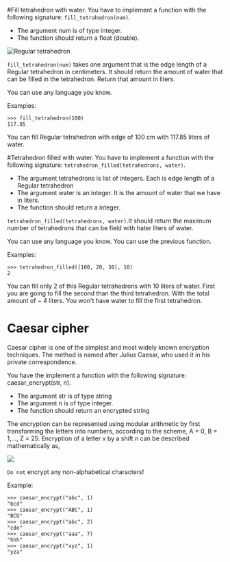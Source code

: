 #Fill tetrahedron with water.
You have to implement a function with the following signature: `fill_tetrahedron(num)`.
- The argument num is of type integer.
- The function should return a float (double).

![Regular tetrahedron](http://upload.wikimedia.org/wikipedia/commons/7/70/Tetrahedron.gif)

`fill_tetrahedron(num)` takes one argument that is the edge length of a Regular tetrahedron in centimeters. It should return the amount of water that can be filled in the tetrahedron. Return that amount in liters.

You can use any language you know.

Examples:
```
>>> fill_tetrahedron(100)
117.85
```
You can fill Regular tetrahedron with edge of 100 cm with 117.85 liters of water.

#Tetrahedron filled with water.
You have to implement a function with the following signature: `tetrahedron_filled(tetrahedrons, water)`.
- The argument tetrahedrons is list of integers. Each is edge length of a Regular tetrahedron
- The argument water is an integer. It is the amount of water that we have in liters.
- The function should return a integer.

`tetrahedron_filled(tetrahedrons, water)`.It should return the maximum number of tetrahedrons that can be field with hater liters of water.

You can use any language you know.
You can use the previous function.

Examples:
```
>>> tetrahedron_filled([100, 20, 30], 10)
2
```

You can fill only 2 of this Regular tetrahedrons with 10 liters of water. First you are going to fill the second than the third tetrahedron. With the total amount of ~ 4 liters. You won't have water to fill the first tetrahedron.

# Caesar cipher

Caesar cipher is one of the simplest and most widely known encryption techniques. The method is named after Julius Caesar, who used it in his private correspondence.

You have the implement a function with the following signature: caesar_encrypt(str, n).
- The argument str is of type string
- The argument n is of type integer.
- The function should return an encrypted string

The encryption can be represented using modular arithmetic by first transforming the letters into numbers, according to the scheme, A = 0, B = 1,..., Z = 25. Encryption of a letter x by a shift n can be described mathematically as,

![](http://upload.wikimedia.org/math/b/b/b/bbb819c72cda43180d98e6ade5cadb04.png)

`Do not` encrypt any non-alphabetical characters!

Example:

```
>>> caesar_encrypt("abc", 1)
"bcd"
>>> caesar_encrypt("ABC", 1)
"BCD"
>>> caesar_encrypt("abc", 2)
"cde"
>>> caesar_encrypt("aaa", 7)
"hhh"
>>> caesar_encrypt("xyz", 1)
"yza"
```